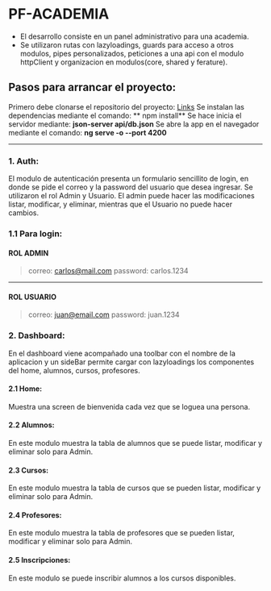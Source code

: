 # PF-ACADEMIA
 * El desarrollo consiste en un panel administrativo para una academia. 
 * Se utilizaron rutas con lazyloadings, guards para acceso a otros modulos, pipes personalizados, peticiones a una api con el modulo httpClient y organizacion en modulos(core, shared y ferature). 

## Pasos para arrancar el proyecto:
Primero debe clonarse el repositorio del proyecto: [Links](https://github.com/camilo3900/PF-ACADEMIA.git)
Se instalan las dependencias mediante el comando: ** npm install**
Se hace inicia el servidor mediante: **json-server  api/db.json**
Se abre la app en el navegador mediante el comando: **ng serve -o --port 4200**

-----------------------
### 1. Auth:
El modulo de autenticación presenta un formulario sencillito de login, en donde se pide el correo y la password del usuario que desea ingresar. Se utilizaron el rol Admin y Usuario. El admin puede hacer las modificaciones listar, modificar, y eliminar, mientras que el Usuario no puede hacer cambios.
### 1.1 Para login: 

####  ROL ADMIN
>correo: carlos@mail.com
>password: carlos.1234

------------------------
####  ROL USUARIO
>correo: juan@email.com
>password: juan.1234


### 2. Dashboard: ### 
En el dashboard viene acompañado una toolbar con el nombre de la aplicacion y un sideBar permite cargar con lazyloadings los componentes del home, alumnos, cursos, profesores.

#### 2.1 Home:
Muestra una screen de bienvenida cada vez que se loguea una persona.
#### 2.2 Alumnos:
En este modulo muestra la tabla de alumnos que se puede listar, modificar y eliminar solo para Admin. 
#### 2.3 Cursos:
En este modulo muestra la tabla de cursos  que se pueden listar, modificar y eliminar solo para Admin.
#### 2.4 Profesores: 
En este modulo muestra la tabla de profesores que se pueden listar, modificar y eliminar solo para Admin.
#### 2.5 Inscripciones:
En este modulo se puede inscribir alumnos a los cursos disponibles.
